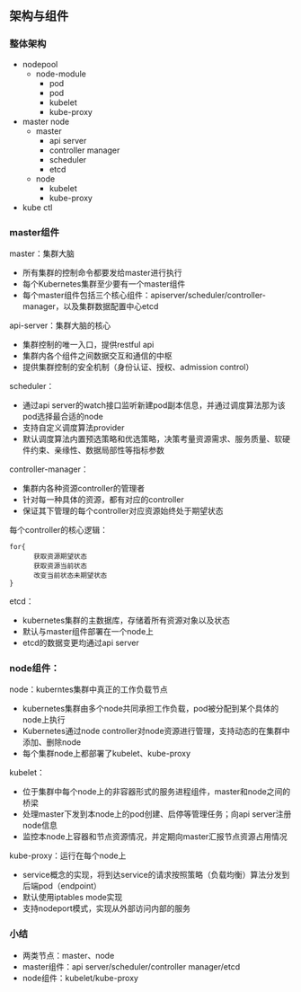 ## 架构与组件

### 整体架构
- nodepool
  - node-module
    - pod
    - pod
    - kubelet
    - kube-proxy
- master node
  - master
    - api server
    - controller manager
    - scheduler
    - etcd
  - node
    - kubelet
    - kube-proxy
- kube ctl

### master组件
master：集群大脑
- 所有集群的控制命令都要发给master进行执行
- 每个Kubernetes集群至少要有一个master组件
- 每个master组件包括三个核心组件：apiserver/scheduler/controller-manager，以及集群数据配置中心etcd

api-server：集群大脑的核心
- 集群控制的唯一入口，提供restful api
- 集群内各个组件之间数据交互和通信的中枢
- 提供集群控制的安全机制（身份认证、授权、admission control）

scheduler：
- 通过api server的watch接口监听新建pod副本信息，并通过调度算法那为该pod选择最合适的node
- 支持自定义调度算法provider
- 默认调度算法内置预选策略和优选策略，决策考量资源需求、服务质量、软硬件约束、亲缘性、数据局部性等指标参数

controller-manager：
- 集群内各种资源controller的管理者
- 针对每一种具体的资源，都有对应的controller
- 保证其下管理的每个controller对应资源始终处于期望状态

每个controller的核心逻辑：
```golang
for{
      获取资源期望状态
      获取资源当前状态
      改变当前状态未期望状态
}
```

etcd：
- kubernetes集群的主数据库，存储着所有资源对象以及状态
- 默认与master组件部署在一个node上
- etcd的数据变更均通过api server

### node组件：
node：kuberntes集群中真正的工作负载节点
- kubernetes集群由多个node共同承担工作负载，pod被分配到某个具体的node上执行
- Kubernetes通过node controller对node资源进行管理，支持动态的在集群中添加、删除node
- 每个集群node上都部署了kubelet、kube-proxy

kubelet：
- 位于集群中每个node上的非容器形式的服务进程组件，master和node之间的桥梁
- 处理master下发到本node上的pod创建、启停等管理任务；向api server注册node信息
- 监控本node上容器和节点资源情况，并定期向master汇报节点资源占用情况

kube-proxy：运行在每个node上
- service概念的实现，将到达service的请求按照策略（负载均衡）算法分发到后端pod（endpoint）
- 默认使用iptables mode实现
- 支持nodeport模式，实现从外部访问内部的服务

### 小结
- 两类节点：master、node
- master组件：api server/scheduler/controller manager/etcd
- node组件：kubelet/kube-proxy